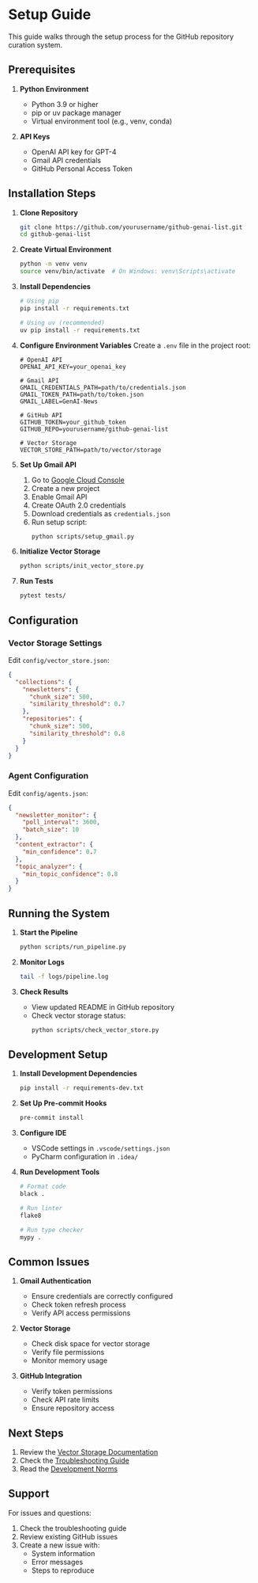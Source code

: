 # Setup Guide

This guide walks through the setup process for the GitHub repository curation system.

## Prerequisites

1. **Python Environment**
   - Python 3.9 or higher
   - pip or uv package manager
   - Virtual environment tool (e.g., venv, conda)

2. **API Keys**
   - OpenAI API key for GPT-4
   - Gmail API credentials
   - GitHub Personal Access Token

## Installation Steps

1. **Clone Repository**
   ```bash
   git clone https://github.com/yourusername/github-genai-list.git
   cd github-genai-list
   ```

2. **Create Virtual Environment**
   ```bash
   python -m venv venv
   source venv/bin/activate  # On Windows: venv\Scripts\activate
   ```

3. **Install Dependencies**
   ```bash
   # Using pip
   pip install -r requirements.txt

   # Using uv (recommended)
   uv pip install -r requirements.txt
   ```

4. **Configure Environment Variables**
   Create a `.env` file in the project root:
   ```env
   # OpenAI API
   OPENAI_API_KEY=your_openai_key

   # Gmail API
   GMAIL_CREDENTIALS_PATH=path/to/credentials.json
   GMAIL_TOKEN_PATH=path/to/token.json
   GMAIL_LABEL=GenAI-News

   # GitHub API
   GITHUB_TOKEN=your_github_token
   GITHUB_REPO=yourusername/github-genai-list

   # Vector Storage
   VECTOR_STORE_PATH=path/to/vector/storage
   ```

5. **Set Up Gmail API**
   1. Go to [Google Cloud Console](https://console.cloud.google.com/)
   2. Create a new project
   3. Enable Gmail API
   4. Create OAuth 2.0 credentials
   5. Download credentials as `credentials.json`
   6. Run setup script:
      ```bash
      python scripts/setup_gmail.py
      ```

6. **Initialize Vector Storage**
   ```bash
   python scripts/init_vector_store.py
   ```

7. **Run Tests**
   ```bash
   pytest tests/
   ```

## Configuration

### Vector Storage Settings

Edit `config/vector_store.json`:
```json
{
  "collections": {
    "newsletters": {
      "chunk_size": 500,
      "similarity_threshold": 0.7
    },
    "repositories": {
      "chunk_size": 500,
      "similarity_threshold": 0.8
    }
  }
}
```

### Agent Configuration

Edit `config/agents.json`:
```json
{
  "newsletter_monitor": {
    "poll_interval": 3600,
    "batch_size": 10
  },
  "content_extractor": {
    "min_confidence": 0.7
  },
  "topic_analyzer": {
    "min_topic_confidence": 0.8
  }
}
```

## Running the System

1. **Start the Pipeline**
   ```bash
   python scripts/run_pipeline.py
   ```

2. **Monitor Logs**
   ```bash
   tail -f logs/pipeline.log
   ```

3. **Check Results**
   - View updated README in GitHub repository
   - Check vector storage status:
     ```bash
     python scripts/check_vector_store.py
     ```

## Development Setup

1. **Install Development Dependencies**
   ```bash
   pip install -r requirements-dev.txt
   ```

2. **Set Up Pre-commit Hooks**
   ```bash
   pre-commit install
   ```

3. **Configure IDE**
   - VSCode settings in `.vscode/settings.json`
   - PyCharm configuration in `.idea/`

4. **Run Development Tools**
   ```bash
   # Format code
   black .
   
   # Run linter
   flake8
   
   # Run type checker
   mypy .
   ```

## Common Issues

1. **Gmail Authentication**
   - Ensure credentials are correctly configured
   - Check token refresh process
   - Verify API access permissions

2. **Vector Storage**
   - Check disk space for vector storage
   - Verify file permissions
   - Monitor memory usage

3. **GitHub Integration**
   - Verify token permissions
   - Check API rate limits
   - Ensure repository access

## Next Steps

1. Review the [Vector Storage Documentation](vector_storage.md)
2. Check the [Troubleshooting Guide](troubleshooting.md)
3. Read the [Development Norms](development_norms.md)

## Support

For issues and questions:
1. Check the troubleshooting guide
2. Review existing GitHub issues
3. Create a new issue with:
   - System information
   - Error messages
   - Steps to reproduce
